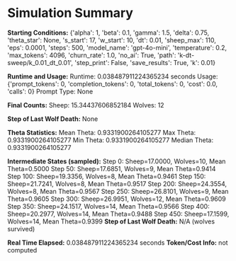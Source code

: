 # Simulation Summary

**Starting Conditions:**
{'alpha': 1, 'beta': 0.1, 'gamma': 1.5, 'delta': 0.75, 'theta_star': None, 's_start': 17, 'w_start': 10, 'dt': 0.01, 'sheep_max': 110, 'eps': 0.0001, 'steps': 500, 'model_name': 'gpt-4o-mini', 'temperature': 0.2, 'max_tokens': 4096, 'churn_rate': 1.0, 'no_ai': True, 'path': 'k-dt-sweep/k_0.01_dt_0.01', 'step_print': False, 'save_results': True, 'k': 0.01}

**Runtime and Usage:**
Runtime: 0.038487911224365234 seconds
Usage: {'prompt_tokens': 0, 'completion_tokens': 0, 'total_tokens': 0, 'cost': 0.0, 'calls': 0}
Prompt Type: None

**Final Counts:**
Sheep: 15.34437606852184
Wolves: 12

**Step of Last Wolf Death:**
None

**Theta Statistics:**
Mean Theta: 0.9331900264105277
Max Theta: 0.9331900264105277
Min Theta: 0.9331900264105277
Median Theta: 0.9331900264105277

**Intermediate States (sampled):**
Step 0: Sheep=17.0000, Wolves=10, Mean Theta=0.5000
Step 50: Sheep=17.6851, Wolves=9, Mean Theta=0.9414
Step 100: Sheep=19.3356, Wolves=8, Mean Theta=0.9461
Step 150: Sheep=21.7241, Wolves=8, Mean Theta=0.9517
Step 200: Sheep=24.3554, Wolves=8, Mean Theta=0.9567
Step 250: Sheep=26.8101, Wolves=9, Mean Theta=0.9605
Step 300: Sheep=26.9951, Wolves=12, Mean Theta=0.9609
Step 350: Sheep=24.1517, Wolves=14, Mean Theta=0.9566
Step 400: Sheep=20.2977, Wolves=14, Mean Theta=0.9488
Step 450: Sheep=17.1599, Wolves=14, Mean Theta=0.9399
**Step of Last Wolf Death:** N/A (wolves survived)

**Real Time Elapsed:** 0.038487911224365234 seconds
**Token/Cost Info:** not computed